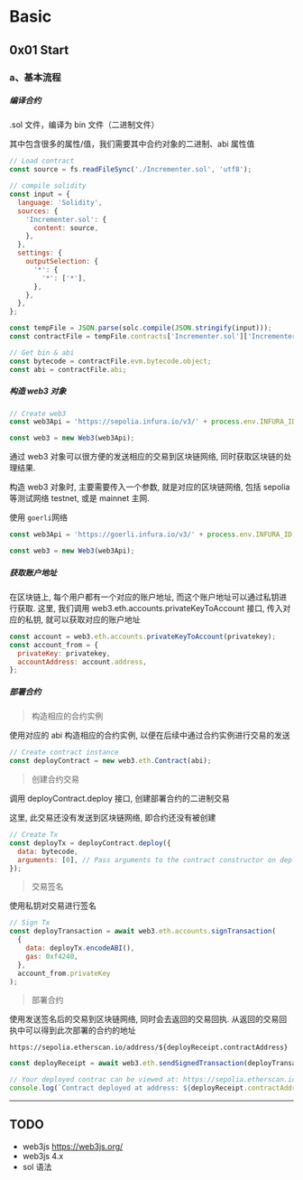 # Basic

## 0x01 Start

### a、基本流程

##### 编译合约

.sol 文件，编译为 bin 文件（二进制文件）

其中包含很多的属性/值，我们需要其中合约对象的二进制、abi 属性值

```js
// Load contract
const source = fs.readFileSync('./Incrementer.sol', 'utf8');

// compile solidity
const input = {
  language: 'Solidity',
  sources: {
    'Incrementer.sol': {
      content: source,
    },
  },
  settings: {
    outputSelection: {
      '*': {
        '*': ['*'],
      },
    },
  },
};

const tempFile = JSON.parse(solc.compile(JSON.stringify(input)));
const contractFile = tempFile.contracts['Incrementer.sol']['Incrementer'];

// Get bin & abi
const bytecode = contractFile.evm.bytecode.object;
const abi = contractFile.abi;
```

##### 构造 web3 对象

```js
// Create web3
const web3Api = 'https://sepolia.infura.io/v3/' + process.env.INFURA_ID;

const web3 = new Web3(web3Api);
```

通过 web3 对象可以很方便的发送相应的交易到区块链网络, 同时获取区块链的处理结果.

构造 web3 对象时, 主要需要传入一个参数, 就是对应的区块链网络, 包括 sepolia 等测试网络 testnet, 或是 mainnet 主网.

使用 `goerli`网络

```js
const web3Api = 'https://goerli.infura.io/v3/' + process.env.INFURA_ID;

const web3 = new Web3(web3Api);
```

##### 获取账户地址

在区块链上, 每个用户都有一个对应的账户地址, 而这个账户地址可以通过私钥进行获取. 这里, 我们调用 web3.eth.accounts.privateKeyToAccount 接口, 传入对应的私钥, 就可以获取对应的账户地址

```js
const account = web3.eth.accounts.privateKeyToAccount(privatekey);
const account_from = {
  privateKey: privatekey,
  accountAddress: account.address,
};
```

##### 部署合约

> 构造相应的合约实例

使用对应的 abi 构造相应的合约实例, 以便在后续中通过合约实例进行交易的发送

```js
// Create contract instance
const deployContract = new web3.eth.Contract(abi);
```

> 创建合约交易

调用 deployContract.deploy 接口, 创建部署合约的二进制交易

这里, 此交易还没有发送到区块链网络, 即合约还没有被创建

```js
// Create Tx
const deployTx = deployContract.deploy({
  data: bytecode,
  arguments: [0], // Pass arguments to the contract constructor on deployment(_initialNumber in Incremental.sol)
});
```

> 交易签名

使用私钥对交易进行签名

```js
// Sign Tx
const deployTransaction = await web3.eth.accounts.signTransaction(
  {
    data: deployTx.encodeABI(),
    gas: 0xf4240,
  },
  account_from.privateKey
);
```

> 部署合约

使用发送签名后的交易到区块链网络, 同时会去返回的交易回执. 从返回的交易回执中可以得到此次部署的合约的地址

`https://sepolia.etherscan.io/address/${deployReceipt.contractAddress}`

```js
const deployReceipt = await web3.eth.sendSignedTransaction(deployTransaction.rawTransaction);

// Your deployed contrac can be viewed at: https://sepolia.etherscan.io/address/${deployReceipt.contractAddress}
console.log(`Contract deployed at address: ${deployReceipt.contractAddress}`);
```

---

## TODO

- web3js
  https://web3js.org/
- web3js 4.x
- sol 语法
